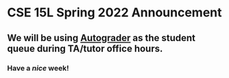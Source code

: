 # **CSE 15L Spring 2022 Announcement**
 
 ## We will be using [Autograder](https://autograder.ucsd.edu) as the student queue during TA/tutor office hours.
 
 ### Have a _nice_ week!
 
